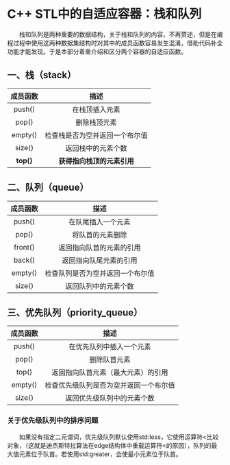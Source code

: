# C++ STL中的自适应容器：栈和队列
<style>  
table  
{  
    margin:auto;  
}  
</style>  


&emsp;&emsp;栈和队列是两种重要的数据结构，关于栈和队列的内容，不再赘述，但是在编程过程中使用这两种数据集结构时对其中的成员函数容易发生混淆，借助代码补全功能才能发现。于是本部分着重介绍和区分两个容器的自适应函数。

## 一、栈（stack）
成员函数 | 描述
:---: | :---:  
push()|在栈顶插入元素  
pop()|删除栈顶元素
empty()|检查栈是否为空并返回一个布尔值
size()| 返回栈中的元素个数
**top()**|**获得指向栈顶的元素引用**

## 二、队列（queue）
成员函数|描述
:---: | :---:
push()| 在队尾插入一个元素
pop()| 将队首的元素删除
front()| 返回指向队首的元素的引用
back()| 返回指向队尾元素的引用
empty()| 检查队列是否为空并返回一个布尔值
size()| 返回队列中的元素个数

## 三、优先队列（priority_queue）
成员函数|描述
:---: | :---:
push()|在优先队列中插入一个元素
pop()|删除队首元素
top()|返回指向队首元素（最大元素）的引用
empty()|检查优先级队列是否为空并返回一个布尔值
size()|返回优先级队列中的元素个数  

### 关于优先级队列中的排序问题
&emsp;&emsp;如果没有指定二元谓词，优先级队列默认使用std:less，它使用运算符<比较对象，（这就是迪杰斯特拉算法在edge结构体中重载运算符<的原因），队列的最大值元素位于队首。若使用std:greater，会使最小元素位于队首。


